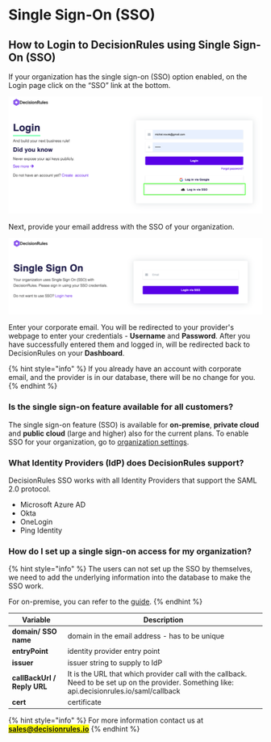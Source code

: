 # Single Sign-On (SSO)

## How to Login to DecisionRules using Single Sign-On (SSO) <a href="#how-do-i-sign-into-contentful-with-my-corporate-credentials" id="how-do-i-sign-into-contentful-with-my-corporate-credentials"></a>

If your organization has the single sign-on (SSO) option enabled, on the Login page click on the “SSO” link at the bottom.

![How to login to DecisionRules using Single Sign-On (SSO)](<../.gitbook/assets/image (193) (2).png>)

Next, provide your email address with the SSO of your organization.

![DecisionRules Single Sign-On (SSO) Login Form](<../.gitbook/assets/image (162) (1).png>)

Enter your corporate email. You will be redirected to your provider's webpage to enter your credentials - **Username** and **Password**. After you have successfully entered them and logged in, will be redirected back to DecisionRules on your **Dashboard**.

{% hint style="info" %}
If you already have an account with corporate email, and the provider is in our database, there will be no change for you.
{% endhint %}

### Is the single sign-on feature available for all customers? <a href="#is-the-single-sign-on-feature-available-for-all-customers" id="is-the-single-sign-on-feature-available-for-all-customers"></a>

The single sign-on feature (SSO) is available for **on-premise**, **private cloud** and **public cloud** (large and higher) also for the current plans. To enable SSO for your organization, go to [organization settings](../organizations/structure/settings.md).

### What Identity Providers (IdP) does DecisionRules support?

DecisionRules SSO works with all Identity Providers that support the SAML 2.0 protocol.

* Microsoft Azure AD
* Okta
* OneLogin
* Ping Identity

### How do I set up a single sign-on access for my organization?

{% hint style="info" %}
The users can not set up the SSO by themselves, we need to add the underlying information into the database to make the SSO work.

For on-premise, you can refer to the [guide](../on-premise-docker/setting-up-sso/).
{% endhint %}

| Variable                    | Description                                                                                                                                     |
| --------------------------- | ----------------------------------------------------------------------------------------------------------------------------------------------- |
| **domain/ SSO name**        | domain in the email address - has to be unique                                                                                                  |
| **entryPoint**              | identity provider entry point                                                                                                                   |
| **issuer**                  | issuer string to supply to IdP                                                                                                                  |
| **callBackUrl / Reply URL** | It is the URL that which provider call with the callback. Need to be set up on the provider. Something like: api.decisionrules.io/saml/callback |
| **cert**                    | certificate                                                                                                                                     |

{% hint style="info" %}
For more information contact us at <mark style="color:green;">**sales@decisionrules.io**</mark>
{% endhint %}
